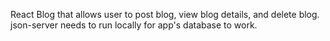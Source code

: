 React Blog that allows user to post blog, view blog details, and delete blog.
json-server needs to run locally for app's database to work.

